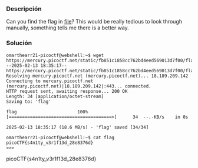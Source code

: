 
### Descripción

Can you find the flag in [file](https://jupiter.challenges.picoctf.org/static/315d3325dc668ab7f1af9194f2de7e7a/file)? This would be really tedious to look through manually, something tells me there is a better way.

### Solución 

```
omarthearr21-picoctf@webshell:~$ wget https://mercury.picoctf.net/static/fb851c1858cc762bd4eed569013d7f00/flag
--2025-02-13 18:35:17--  https://mercury.picoctf.net/static/fb851c1858cc762bd4eed569013d7f00/flag
Resolving mercury.picoctf.net (mercury.picoctf.net)... 18.189.209.142
Connecting to mercury.picoctf.net (mercury.picoctf.net)|18.189.209.142|:443... connected.
HTTP request sent, awaiting response... 200 OK
Length: 34 [application/octet-stream]
Saving to: 'flag'

flag                       100%[=======================================>]      34  --.-KB/s    in 0s      

2025-02-13 18:35:17 (18.6 MB/s) - 'flag' saved [34/34]

omarthearr21-picoctf@webshell:~$ cat flag
picoCTF{s4n1ty_v3r1f13d_28e8376d}
>>> 
```


picoCTF{s4n1ty_v3r1f13d_28e8376d}

